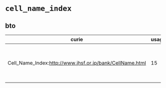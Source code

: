 # `cell_name_index`

## bto

| curie                                                    |   usages | nodes                                                                                                                                                                                                                                                                                                      |
|----------------------------------------------------------|----------|------------------------------------------------------------------------------------------------------------------------------------------------------------------------------------------------------------------------------------------------------------------------------------------------------------|
| Cell_Name_Index:http://www.jhsf.or.jp/bank/CellName.html |       15 | [BTO:0001148](http://purl.obolibrary.org/obo/BTO_0001148), [BTO:0001151](http://purl.obolibrary.org/obo/BTO_0001151), [BTO:0002039](http://purl.obolibrary.org/obo/BTO_0002039), [BTO:0002040](http://purl.obolibrary.org/obo/BTO_0002040), [BTO:0002041](http://purl.obolibrary.org/obo/BTO_0002041), ... |

